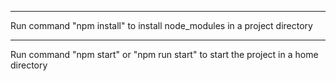 <!-- Install Node_Modules  -->
-------------------------------
Run command "npm install" to install node_modules in a project directory

<!-- Run project on Browse -->
------------------------------
Run command "npm start" or "npm run start" to start the project in a home directory


